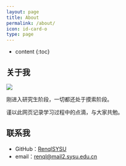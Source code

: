 ```yaml
---
layout: page
title: About
permalink: /about/
icon: id-card-o 
type: page
---
```


* content
{:toc}

## 关于我

![](http://wx4.sinaimg.cn/mw690/006APL3qgy1foqq1bxdbvj31kw23u4qp.jpg)

刚进入研究生阶段，一切都还处于摸索阶段。

谨以此网页记录学习过程中的点滴，与大家共勉。


## 联系我

* GitHub：[RenqlSYSU](https://github.com/Novarizark)
* email：renql@mail2.sysu.edu.cn

